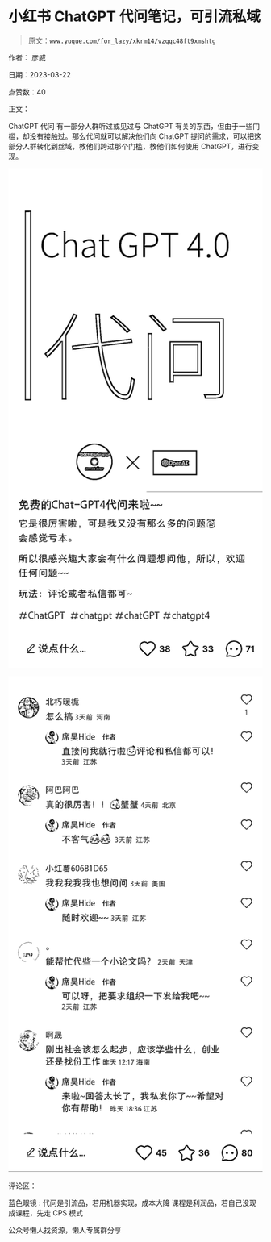 # 小红书 ChatGPT 代问笔记，可引流私域

> 原文：[`www.yuque.com/for_lazy/xkrm14/vzqqc48ft9xmshtg`](https://www.yuque.com/for_lazy/xkrm14/vzqqc48ft9xmshtg)



作者： 彦威



日期：2023-03-22



点赞数：40



正文：



ChatGPT 代问 有一部分人群听过或见过与 ChatGPT 有关的东西，但由于一些门槛，却没有接触过。那么代问就可以解决他们向 ChatGPT 提问的需求，可以把这部分人群转化到丝域，教他们跨过那个门槛，教他们如何使用 ChatGPT，进行变现。



![](img/434100aea990bea1f69dd2a23ca278d8.png)  

![](img/6e98cee69854da384887c259ff271ab0.png)  

评论区：



蓝色眼镜 : 代问是引流品，若用机器实现，成本大降 课程是利润品，若自己没现成课程，先走 CPS 模式



公众号懒人找资源，懒人专属群分享

